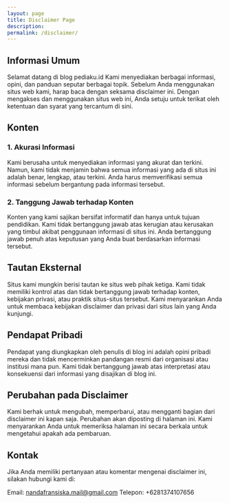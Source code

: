 ```yaml
---
layout: page
title: Disclaimer Page
description: 
permalink: /disclaimer/
---
```


## Informasi Umum
Selamat datang di blog pediaku.id Kami menyediakan berbagai informasi, opini, dan panduan seputar berbagai topik. Sebelum Anda menggunakan situs web kami, harap baca dengan seksama disclaimer ini. Dengan mengakses dan menggunakan situs web ini, Anda setuju untuk terikat oleh ketentuan dan syarat yang tercantum di sini.

## Konten
### 1. Akurasi Informasi
Kami berusaha untuk menyediakan informasi yang akurat dan terkini. Namun, kami tidak menjamin bahwa semua informasi yang ada di situs ini adalah benar, lengkap, atau terkini. Anda harus memverifikasi semua informasi sebelum bergantung pada informasi tersebut.

### 2. Tanggung Jawab terhadap Konten
Konten yang kami sajikan bersifat informatif dan hanya untuk tujuan pendidikan. Kami tidak bertanggung jawab atas kerugian atau kerusakan yang timbul akibat penggunaan informasi di situs ini. Anda bertanggung jawab penuh atas keputusan yang Anda buat berdasarkan informasi tersebut.

## Tautan Eksternal
Situs kami mungkin berisi tautan ke situs web pihak ketiga. Kami tidak memiliki kontrol atas dan tidak bertanggung jawab terhadap konten, kebijakan privasi, atau praktik situs-situs tersebut. Kami menyarankan Anda untuk membaca kebijakan disclaimer dan privasi dari situs lain yang Anda kunjungi.

## Pendapat Pribadi
Pendapat yang diungkapkan oleh penulis di blog ini adalah opini pribadi mereka dan tidak mencerminkan pandangan resmi dari organisasi atau institusi mana pun. Kami tidak bertanggung jawab atas interpretasi atau konsekuensi dari informasi yang disajikan di blog ini.

## Perubahan pada Disclaimer
Kami berhak untuk mengubah, memperbarui, atau mengganti bagian dari disclaimer ini kapan saja. Perubahan akan diposting di halaman ini. Kami menyarankan Anda untuk memeriksa halaman ini secara berkala untuk mengetahui apakah ada pembaruan.

## Kontak
Jika Anda memiliki pertanyaan atau komentar mengenai disclaimer ini, silakan hubungi kami di:

Email: nandafransiska.mail@gmail.com
Telepon: +6281374107656